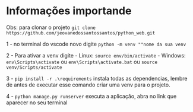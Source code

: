 # Informações importande 

Obs: para clonar o projeto ```git clone https://github.com/jeovanedossantossantos/python_web.git```


1 - no terminal do vscode novo digite ```python -m venv ""nome da sua venv```

2 - Para ativar a venv digite
    - Linux: ```source env/bin/activate```
    - Windows: ```env\Scripts\activate``` ou ```env\Scripts\activate.bat``` ou ```source venv/Scripts/activate```
    
3 - ```pip install -r .\requirements``` instala todas as dependencias, lembre de antes de executar esse comando criar uma venv para o projeto.

4 - ```python manage.py runserver``` executa a aplicação, abra no link que aparecer no seu terminal
